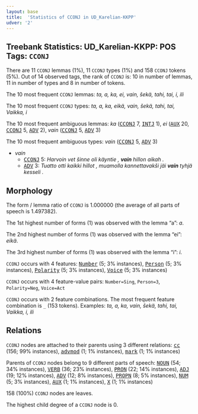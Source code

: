 ```yaml
---
layout: base
title:  'Statistics of CCONJ in UD_Karelian-KKPP'
udver: '2'
---
```


## Treebank Statistics: UD_Karelian-KKPP: POS Tags: `CCONJ`

There are 11 `CCONJ` lemmas (1%), 11 `CCONJ` types (1%) and 158 `CCONJ` tokens (5%).
Out of 14 observed tags, the rank of `CCONJ` is: 10 in number of lemmas, 11 in number of types and 8 in number of tokens.

The 10 most frequent `CCONJ` lemmas: <em>ta, a, ka, ei, vain, šekä, tahi, tai, i, ili</em>

The 10 most frequent `CCONJ` types:  <em>ta, a, ka, eikä, vain, šekä, tahi, tai, Vaikka, i</em>

The 10 most frequent ambiguous lemmas: <em>ka</em> (<tt><a href="krl_kkpp-pos-CCONJ.html">CCONJ</a></tt> 7, <tt><a href="krl_kkpp-pos-INTJ.html">INTJ</a></tt> 1), <em>ei</em> (<tt><a href="krl_kkpp-pos-AUX.html">AUX</a></tt> 20, <tt><a href="krl_kkpp-pos-CCONJ.html">CCONJ</a></tt> 5, <tt><a href="krl_kkpp-pos-ADV.html">ADV</a></tt> 2), <em>vain</em> (<tt><a href="krl_kkpp-pos-CCONJ.html">CCONJ</a></tt> 5, <tt><a href="krl_kkpp-pos-ADV.html">ADV</a></tt> 3)

The 10 most frequent ambiguous types:  <em>vain</em> (<tt><a href="krl_kkpp-pos-CCONJ.html">CCONJ</a></tt> 5, <tt><a href="krl_kkpp-pos-ADV.html">ADV</a></tt> 3)


* <em>vain</em>
  * <tt><a href="krl_kkpp-pos-CCONJ.html">CCONJ</a></tt> 5: <em>Harvoin vet šinne oli käyntie , <b>vain</b> hillon aikah .</em>
  * <tt><a href="krl_kkpp-pos-ADV.html">ADV</a></tt> 3: <em>Tuatto otti kaikki hillot , muamolla kannettavakši jäi <b>vain</b> tyhjä kesseli .</em>

## Morphology

The form / lemma ratio of `CCONJ` is 1.000000 (the average of all parts of speech is 1.497382).

The 1st highest number of forms (1) was observed with the lemma “a”: <em>a</em>.

The 2nd highest number of forms (1) was observed with the lemma “ei”: <em>eikä</em>.

The 3rd highest number of forms (1) was observed with the lemma “i”: <em>i</em>.

`CCONJ` occurs with 4 features: <tt><a href="krl_kkpp-feat-Number.html">Number</a></tt> (5; 3% instances), <tt><a href="krl_kkpp-feat-Person.html">Person</a></tt> (5; 3% instances), <tt><a href="krl_kkpp-feat-Polarity.html">Polarity</a></tt> (5; 3% instances), <tt><a href="krl_kkpp-feat-Voice.html">Voice</a></tt> (5; 3% instances)

`CCONJ` occurs with 4 feature-value pairs: `Number=Sing`, `Person=3`, `Polarity=Neg`, `Voice=Act`

`CCONJ` occurs with 2 feature combinations.
The most frequent feature combination is `_` (153 tokens).
Examples: <em>ta, a, ka, vain, šekä, tahi, tai, Vaikka, i, ili</em>


## Relations

`CCONJ` nodes are attached to their parents using 3 different relations: <tt><a href="krl_kkpp-dep-cc.html">cc</a></tt> (156; 99% instances), <tt><a href="krl_kkpp-dep-advmod.html">advmod</a></tt> (1; 1% instances), <tt><a href="krl_kkpp-dep-mark.html">mark</a></tt> (1; 1% instances)

Parents of `CCONJ` nodes belong to 9 different parts of speech: <tt><a href="krl_kkpp-pos-NOUN.html">NOUN</a></tt> (54; 34% instances), <tt><a href="krl_kkpp-pos-VERB.html">VERB</a></tt> (36; 23% instances), <tt><a href="krl_kkpp-pos-PRON.html">PRON</a></tt> (22; 14% instances), <tt><a href="krl_kkpp-pos-ADJ.html">ADJ</a></tt> (19; 12% instances), <tt><a href="krl_kkpp-pos-ADV.html">ADV</a></tt> (12; 8% instances), <tt><a href="krl_kkpp-pos-PROPN.html">PROPN</a></tt> (8; 5% instances), <tt><a href="krl_kkpp-pos-NUM.html">NUM</a></tt> (5; 3% instances), <tt><a href="krl_kkpp-pos-AUX.html">AUX</a></tt> (1; 1% instances), <tt><a href="krl_kkpp-pos-X.html">X</a></tt> (1; 1% instances)

158 (100%) `CCONJ` nodes are leaves.

The highest child degree of a `CCONJ` node is 0.

